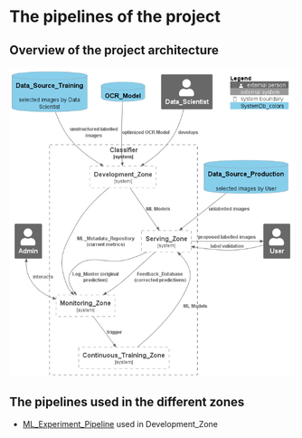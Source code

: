# The pipelines of the project
## Overview of the project architecture
![System_classification_docs_simple](../report/plantUML_models/out/niv1_System_classification/System_classification_docs_simple.png)

## The pipelines used in the different zones

- [ML_Experiment_Pipeline](pipeline_ML_Experiment.md) used in Development_Zone